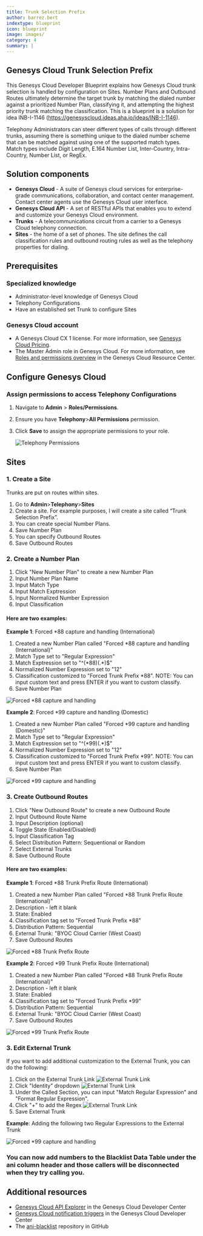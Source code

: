 ```yaml
---
title: Trunk Selection Prefix
author: barrez.bert
indextype: blueprint
icon: blueprint
image: images/
category: 4
summary: |
---
```

Genesys Cloud Trunk Selection Prefix
---
This Genesys Cloud Developer Blueprint explains how Genesys Cloud trunk selection is handled by configuration on Sites. Number Plans and Outbound Routes ultimately determine the target trunk by matching the dialed number against a prioritized Number Plan, classifying it, and attempting the highest priority trunk matching the classification. This is a blueprint is a solution for idea INB-I-1146 (https://genesyscloud.ideas.aha.io/ideas/INB-I-1146).

Telephony Administrators can steer different types of calls through different trunks, assuming there is something unique to the dialed number scheme that can be matched against using one of the supported match types. Match types include Digit Length, E.164 Number List, Inter-Country, Intra-Country, Number List, or RegEx.

## Solution components

* **Genesys Cloud** - A suite of Genesys cloud services for enterprise-grade communications, collaboration, and contact center management. Contact center agents use the Genesys Cloud user interface.
* **Genesys Cloud API** - A set of RESTful APIs that enables you to extend and customize your Genesys Cloud environment.
* **Trunks** - A telecommunications circuit from a carrier to a Genesys Cloud telephony connection. 
* **Sites** - the home of a set of phones. The site defines the call classification rules and outbound routing rules as well as the telephony properties for dialing.


## Prerequisites

### Specialized knowledge

* Administrator-level knowledge of Genesys Cloud
* Telephony Configurations
* Have an established set Trunk to configure Sites

### Genesys Cloud account

* A Genesys Cloud CX 1 license. For more information, see [Genesys Cloud Pricing](https://www.genesys.com/pricing "Opens the Genesys Cloud pricing article").
* The Master Admin role in Genesys Cloud. For more information, see [Roles and permissions overview](https://help.mypurecloud.com/?p=24360 "Opens the Roles and permissions overview article") in the Genesys Cloud Resource Center.

## Configure Genesys Cloud

### Assign permissions to access Telephony Configurations

1. Navigate to **Admin** > **Roles/Permissions**.
2. Ensure you have **Telephony**>**All Permissions** permission.
3. Click **Save** to assign the appropriate permissions to your role.

   ![Telephony Permissions](images/permissions.png "Telephony Permissions")

## Sites 

### 1. Create a Site

Trunks are put on routes within sites.

1. Go to **Admin**>**Telephony**>**Sites**
2. Create a site. For example purposes, I will create a site called “Trunk Selection Prefix”. 
2. You can create special Number Plans.
3. Save Number Plan
4. You can specify Outbound Routes
5. Save Outbound Routes


### 2. Create a Number Plan
1. Click "New Number Plan" to create a new Number Plan
2. Input Number Plan Name
3. Input Match Type
4. Input Match Exptression
5. Input Normalized Number Expression
6. Input Classification 

#### Here are two examples:

**Example 1**: Forced *88 capture and handling (International)
1. Created a new Number Plan called "Forced *88 capture and handling (International)" 
2. Match Type set to "Regular Expression"
3. Match Exptression set to "^(\*88)(.*)$"
5. Normalized Number Expression set to "$1$2"
6. Classification customized to "Forced Trunk Prefix *88". NOTE: You can input custom text and press ENTER if you want to custom classify. 
7. Save Number Plan

![Forced *88 capture and handling](images/forced88.png "Forced *88 capture and handling")

**Example 2**: Forced *99 capture and handling (Domestic)
1. Created a new Number Plan called "Forced *99 capture and handling (Domestic)" 
2. Match Type set to "Regular Expression"
3. Match Exptression set to "^(\*99)(.*)$"
5. Normalized Number Expression set to "$1$2"
6. Classification customized to "Forced Trunk Prefix *99". NOTE: You can input custom text and press ENTER if you want to custom classify. 
7. Save Number Plan

![Forced *99 capture and handling](images/forced99.png "Forced *99 capture and handling")


### 3. Create Outbound Routes
1. Click "New Outbound Route" to create a new Outbound Route
2. Input Outbound Route Name
3. Input Description (optional)
4. Toggle State (Enabled/Disabled)
5. Input Classification Tag
6. Select Distribution Pattern: Sequentional or Random
7. Select External Trunks 
8. Save Outbound Route

#### Here are two examples:

**Example 1**: Forced *88 Trunk Prefix Route (International)
1. Created a new Number Plan called "Forced *88 Trunk Prefix Route (International)" 
2. Description - left it blank
3. State: Enabled
5. Classification tag set to "Forced Trunk Prefix *88" 
6. Distribution Pattern: Sequential 
7. External Trunk: "BYOC Cloud Carrier (West Coast) 
8. Save Outbound Routes

![Forced *88 Trunk Prefix Route](images/f88OR.png "Forced *88 Trunk Prefix Route")

**Example 2**: Forced *99 Trunk Prefix Route (International)
1. Created a new Number Plan called "Forced *88 Trunk Prefix Route (International)" 
2. Description - left it blank
3. State: Enabled
5. Classification tag set to "Forced Trunk Prefix *99" 
6. Distribution Pattern: Sequential 
7. External Trunk: "BYOC Cloud Carrier (West Coast) 
8. Save Outbound Routes

![Forced *99 Trunk Prefix Route](images/f99OR.png "Forced *99 Trunk Prefix Route")

### 3. Edit External Trunk

If you want to add additional customization to the External Trunk, you can do the following:

1. Click on the External Trunk Link
   ![External Trunk Link](images/externalTrunklink.png "External Trunk Link")
2. Click "Identity" dropdown
   ![External Trunk Link](images/identity.png "External Trunk Link")
3. Under the Called Section, you can input "Match Regular Expression" and "Format Regular Expression".
4. Click "+" to add the Regex 
   ![External Trunk Link](images/called.png "External Trunk Link")
5. Save External Trunk

**Example**: Adding the following two Regular Expressions to the External Trunk

![Forced *99 capture and handling](images/regex.png "Forced *99 capture and handling")


### You can now add numbers to the Blacklist Data Table under the ani column header and those callers will be disconnected when they try calling you.  

## Additional resources

* [Genesys Cloud API Explorer](https://developer.genesys.cloud/devapps/api-explorer "Opens the GC API Explorer") in the Genesys Cloud Developer Center
* [Genesys Cloud notification triggers](https://developer.genesys.cloud/notificationsalerts/notifications/available-topics "Opens the Available topics page") in the Genesys Cloud Developer Center
* The [ani-blacklist](https://github.com/GenesysCloudBlueprints/ani-blacklist) repository in GitHub
